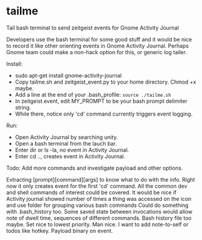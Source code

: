tailme
======

Tail bash terminal to send zeitgeist events for Gnome Activity Journal

Developers use the bash terminal for some good stuff and it would be nice to record it like other orienting events in Gnome Activity Journal.
Perhaps Gnome team could make a non-hack option for this, or generic log tailer.

Install:
* sudo apt-get install gnome-activity-journal
* Copy tailme.sh and zeitgeist_event.py to your home directory. Chmod +x maybe.
* Add a line at the end of your .bash_profile: `source ./tailme.sh`
* In zeitgeist.event, edit MY_PROMPT to be your bash prompt delimiter string.
* While there, notice only 'cd' command currently triggers event logging.

Run:
* Open Activity Journal by searching unity.
* Open a bash terminal from the lauch bar.
* Enter dir or ls -la, no event in Activity Journal.
* Enter cd .., creates event in Activity Journal. 

Todo: Add more commands and investigate payload and other options.

Extracting [prompt][command][args] to know what to do with the info.
Right now it only creates event for the first 'cd' command.
All the common dev and shell commands of interest could be covered.
It would be nice if Activity journal showed number of times a thing was accessed on the icon and use folder for grouping various bash commands Could do something with .bash_history too.
Some saved state between invocations would allow note of dwell time, sequences of different commands. Bash history file too maybe.
Set nice to lowest priority. Man nice.
I want to add note-to-self or todos like hotkey. Payload binary on event.
